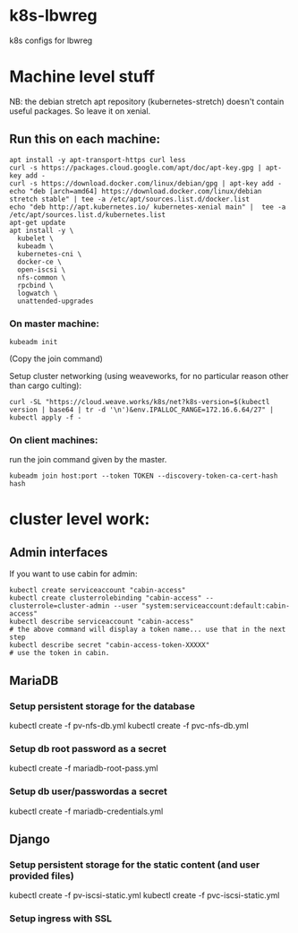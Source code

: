 # k8s-lbwreg
k8s configs for lbwreg

# Machine level stuff
NB: the debian stretch apt repository (kubernetes-stretch) doesn't contain
useful packages. So leave it on xenial.

## Run this on each machine:
```shell
apt install -y apt-transport-https curl less
curl -s https://packages.cloud.google.com/apt/doc/apt-key.gpg | apt-key add -
curl -s https://download.docker.com/linux/debian/gpg | apt-key add -
echo "deb [arch=amd64] https://download.docker.com/linux/debian stretch stable" | tee -a /etc/apt/sources.list.d/docker.list
echo "deb http://apt.kubernetes.io/ kubernetes-xenial main" |  tee -a /etc/apt/sources.list.d/kubernetes.list  
apt-get update
apt install -y \
  kubelet \
  kubeadm \
  kubernetes-cni \
  docker-ce \
  open-iscsi \
  nfs-common \
  rpcbind \
  logwatch \
  unattended-upgrades
```

### On master machine:
`kubeadm init`

(Copy the join command)

Setup cluster networking (using weaveworks, for no particular reason other than cargo culting):

`curl -SL "https://cloud.weave.works/k8s/net?k8s-version=$(kubectl version | base64 | tr -d '\n')&env.IPALLOC_RANGE=172.16.6.64/27" | kubectl apply -f -`

### On client machines:
run the join command given by the master.

`kubeadm join host:port --token TOKEN --discovery-token-ca-cert-hash hash`


# cluster level work:

## Admin interfaces
If you want to use cabin for admin:
```shell
kubectl create serviceaccount "cabin-access"
kubectl create clusterrolebinding "cabin-access" --clusterrole=cluster-admin --user "system:serviceaccount:default:cabin-access"
kubectl describe serviceaccount "cabin-access"
# the above command will display a token name... use that in the next step
kubectl describe secret "cabin-access-token-XXXXX"
# use the token in cabin.
```

## MariaDB
### Setup persistent storage for the database
kubectl create -f pv-nfs-db.yml
kubectl create -f pvc-nfs-db.yml

### Setup db root password as a secret
kubectl create -f mariadb-root-pass.yml

### Setup db user/passwordas a secret
kubectl create -f mariadb-credentials.yml

## Django
### Setup persistent storage for the static content (and user provided files)
kubectl create -f pv-iscsi-static.yml
kubectl create -f pvc-iscsi-static.yml

### Setup ingress with SSL
